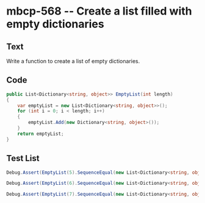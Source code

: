 # mbcp-568 -- Create a list filled with empty dictionaries

## Text

Write a function to create a list of empty dictionaries.

## Code

```csharp
public List<Dictionary<string, object>> EmptyList(int length)  
{  
    var emptyList = new List<Dictionary<string, object>>();  
    for (int i = 0; i < length; i++)  
    {  
        emptyList.Add(new Dictionary<string, object>());  
    }  
    return emptyList;  
}
```

## Test List

```csharp
Debug.Assert(EmptyList(5).SequenceEqual(new List<Dictionary<string, object>> { new Dictionary<string, object>(), new Dictionary<string, object>(), new Dictionary<string, object>(), new Dictionary<string, object>(), new Dictionary<string, object>() }));
```

```csharp
Debug.Assert(EmptyList(6).SequenceEqual(new List<Dictionary<string, object>> { new Dictionary<string, object>(), new Dictionary<string, object>(), new Dictionary<string, object>(), new Dictionary<string, object>(), new Dictionary<string, object>(), new Dictionary<string, object>() }));
```

```csharp
Debug.Assert(EmptyList(7).SequenceEqual(new List<Dictionary<string, object>> { new Dictionary<string, object>(), new Dictionary<string, object>(), new Dictionary<string, object>(), new Dictionary<string, object>(), new Dictionary<string, object>(), new Dictionary<string, object>(), new Dictionary<string, object>() }));
```
